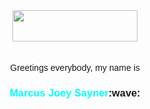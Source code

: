 <!DOCTYPE html>
<head>
<center>
    <img src="https://see.fontimg.com/api/renderfont4/EaLge/eyJyIjoiZnMiLCJoIjo0NCwidyI6MTI1MCwiZnMiOjM1LCJmZ2MiOiIjMTg0NkU1IiwiYmdjIjoiI0ZGRkZGRiIsInQiOjF9/SGVsbG8gdGhlcmUh/matcha.png" height="50" ; width="200">
</center>

<br>
<br>

<center><font style="font-family:Arial, Helvetica, sans-serif">Greetings everybody, my name is <h3><b><font color="aqua" ; style="margin:0">Marcus Joey Sayner</font>:wave:</b></h3></font></center>
</head>

